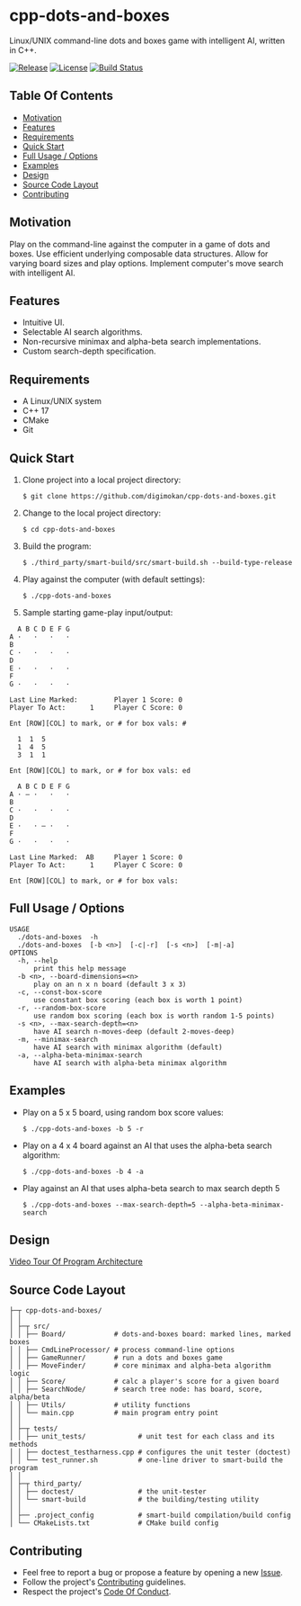 # cpp-dots-and-boxes

Linux/UNIX command-line dots and boxes game with intelligent AI, written in C++.

[![Release](https://img.shields.io/github/release/digimokan/cpp-dots-and-boxes.svg?label=release)](https://github.com/digimokan/cpp-dots-and-boxes/releases/latest "Latest Release Notes")
[![License](https://img.shields.io/badge/license-MIT-blue.svg?label=license)](LICENSE.txt "Project License")
[![Build Status](https://img.shields.io/travis/com/digimokan/cpp-dots-and-boxes/master.svg?label=linux+build)](https://travis-ci.com/digimokan/cpp-dots-and-boxes "Build And Test Results From Master Branch")

## Table Of Contents

* [Motivation](#motivation)
* [Features](#features)
* [Requirements](#requirements)
* [Quick Start](#quick-start)
* [Full Usage / Options](#full-usage--options)
* [Examples](#examples)
* [Design](#design)
* [Source Code Layout](#source-code-layout)
* [Contributing](#contributing)

## Motivation

Play on the command-line against the computer in a game of dots and boxes. Use
efficient underlying composable data structures. Allow for varying board sizes
and play options. Implement computer's move search with intelligent AI.

## Features

* Intuitive UI.
* Selectable AI search algorithms.
* Non-recursive minimax and alpha-beta search implementations.
* Custom search-depth specification.

## Requirements

* A Linux/UNIX system
* C++ 17
* CMake
* Git

## Quick Start

1. Clone project into a local project directory:

   ```shell
   $ git clone https://github.com/digimokan/cpp-dots-and-boxes.git
   ```

2. Change to the local project directory:

   ```shell
   $ cd cpp-dots-and-boxes
   ```

3. Build the program:

   ```shell
   $ ./third_party/smart-build/src/smart-build.sh --build-type-release
   ```

4. Play against the computer (with default settings):

   ```shell
   $ ./cpp-dots-and-boxes
   ```

5. Sample starting game-play input/output:

```
  A B C D E F G
A ·   ·   ·   ·
B
C ·   ·   ·   ·
D
E ·   ·   ·   ·
F
G ·   ·   ·   ·

Last Line Marked:         Player 1 Score: 0
Player To Act:      1     Player C Score: 0

Ent [ROW][COL] to mark, or # for box vals: #

  1  1  5
  1  4  5
  3  1  1

Ent [ROW][COL] to mark, or # for box vals: ed

  A B C D E F G
A · ― ·   ·   ·
B
C ·   ·   ·   ·
D
E ·   · ― ·   ·
F
G ·   ·   ·   ·

Last Line Marked:  AB     Player 1 Score: 0
Player To Act:      1     Player C Score: 0

Ent [ROW][COL] to mark, or # for box vals:
```

## Full Usage / Options

```
USAGE
  ./dots-and-boxes  -h
  ./dots-and-boxes  [-b <n>]  [-c|-r]  [-s <n>]  [-m|-a]
OPTIONS
  -h, --help
      print this help message
  -b <n>, --board-dimensions=<n>
      play on an n x n board (default 3 x 3)
  -c, --const-box-score
      use constant box scoring (each box is worth 1 point)
  -r, --random-box-score
      use random box scoring (each box is worth random 1-5 points)
  -s <n>, --max-search-depth=<n>
      have AI search n-moves-deep (default 2-moves-deep)
  -m, --minimax-search
      have AI search with minimax algorithm (default)
  -a, --alpha-beta-minimax-search
      have AI search with alpha-beta minimax algorithm
```

## Examples

* Play on a 5 x 5 board, using random box score values:

   ```shell
   $ ./cpp-dots-and-boxes -b 5 -r
   ```

* Play on a 4 x 4 board against an AI that uses the alpha-beta search algorithm:

   ```shell
   $ ./cpp-dots-and-boxes -b 4 -a
   ```

* Play against an AI that uses alpha-beta search to max search depth 5

   ```shell
   $ ./cpp-dots-and-boxes --max-search-depth=5 --alpha-beta-minimax-search
   ```

## Design

[Video Tour Of Program Architecture](https://youtu.be/MnQp4u84Ecc)

## Source Code Layout

```
├─┬ cpp-dots-and-boxes/
│ │
│ ├─┬ src/
│ │ ├── Board/            # dots-and-boxes board: marked lines, marked boxes
│ │ ├── CmdLineProcessor/ # process command-line options
│ │ ├── GameRunner/       # run a dots and boxes game
│ │ ├── MoveFinder/       # core minimax and alpha-beta algorithm logic
│ │ ├── Score/            # calc a player's score for a given board
│ │ ├── SearchNode/       # search tree node: has board, score, alpha/beta
│ │ ├── Utils/            # utility functions
│ │ └── main.cpp          # main program entry point
│ │
│ ├─┬ tests/
│ │ ├── unit_tests/             # unit test for each class and its methods
│ │ ├── doctest_testharness.cpp # configures the unit tester (doctest)
│ │ └── test_runner.sh          # one-line driver to smart-build the program
│ │
│ ├─┬ third_party/
│ │ ├── doctest/                # the unit-tester
│ │ └── smart-build             # the building/testing utility
│ │
│ ├── .project_config           # smart-build compilation/build config
│ └── CMakeLists.txt            # CMake build config
```

## Contributing

* Feel free to report a bug or propose a feature by opening a new
  [Issue](https://github.com/digimokan/cpp-dots-and-boxes/issues).
* Follow the project's [Contributing](CONTRIBUTING.md) guidelines.
* Respect the project's [Code Of Conduct](CODE_OF_CONDUCT.md).

